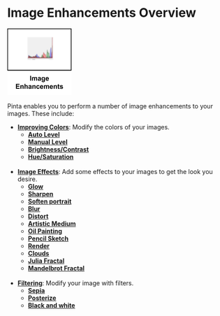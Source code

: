 # Image Enhancements Overview

![image enhancement icon](img/imageenhancementicon.png)

Pinta enables you to perform a number of image enhancements to your images. These include:

-  [**Improving Colors**](colors.md): Modify the colors of your images.  
    -  [**Auto Level**](colors.md#auto-level)  
    -  [**Manual Level**](colors.md#manual-level)  
    -  [**Brightness/Contrast**](colors#brightness-contrast)  
    -  [**Hue/Saturation**](colors.md#hue-saturation)  
&nbsp;  
-  [**Image Effects**](effects.md): Add some effects to your images to get the look you desire.  
    - [**Glow**](effects.md#glow)  
    - [**Sharpen**](effects.md#sharpen)  
    - [**Soften portrait**](effects.md#soften-portrait)  
    - [**Blur**](effects.md#blur)  
    - [**Distort**](effects.md#distort)  
    - [**Artistic Medium**](effects.md#artistic-medium)  
    - [**Oil Painting**](effects.md#oil-painting)  
    - [**Pencil Sketch**](effects.md#pencil-sketch)  
    - [**Render**](effects.md#render)  
    - [**Clouds**](effects.md#clouds)  
    - [**Julia Fractal**](effects.md#julia-fractal)  
    - [**Mandelbrot Fractal**](effects.md#mandelbrot-fractal)  
&nbsp;  
-  [**Filtering**](filter.md): Modify your image with filters.  
    - [**Sepia**](filter.md#sepia)  
    - [**Posterize**](filter.md#crop.md#posterize)  
    - [**Black and white**](filter.md#black-and-white)  